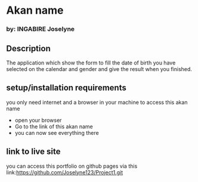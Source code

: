 # Akan name
### by: INGABIRE Joselyne
## Description
The application which show the form to fill the date of birth you have selected on the calendar and gender and give the result when you finished.
## setup/installation requirements
you only need internet and a browser in your machine to access this akan name
* open your browser
* Go to the link of this akan name
* you can now see everything there
## link to live site
you can access this portfolio on github pages via this link:https://github.com/Joselyne123/Project1.git